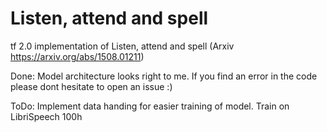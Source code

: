 # Listen, attend and spell
tf 2.0 implementation of Listen, attend and spell (Arxiv https://arxiv.org/abs/1508.01211)

Done:
Model architecture looks right to me. If you find an error in the code please dont hesitate to open an issue :)

ToDo:
Implement data handing for easier training of model.
Train on LibriSpeech 100h
